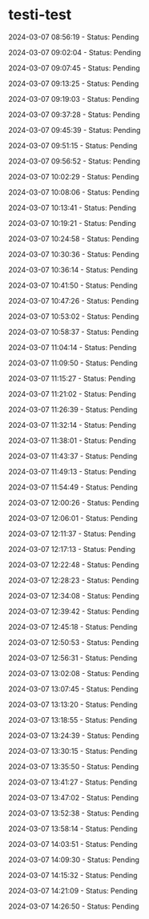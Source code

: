 # testi-test

2024-03-07 08:56:19 - Status: Pending

2024-03-07 09:02:04 - Status: Pending

2024-03-07 09:07:45 - Status: Pending

2024-03-07 09:13:25 - Status: Pending

2024-03-07 09:19:03 - Status: Pending

2024-03-07 09:37:28 - Status: Pending

2024-03-07 09:45:39 - Status: Pending

2024-03-07 09:51:15 - Status: Pending

2024-03-07 09:56:52 - Status: Pending

2024-03-07 10:02:29 - Status: Pending

2024-03-07 10:08:06 - Status: Pending

2024-03-07 10:13:41 - Status: Pending

2024-03-07 10:19:21 - Status: Pending

2024-03-07 10:24:58 - Status: Pending

2024-03-07 10:30:36 - Status: Pending

2024-03-07 10:36:14 - Status: Pending

2024-03-07 10:41:50 - Status: Pending

2024-03-07 10:47:26 - Status: Pending

2024-03-07 10:53:02 - Status: Pending

2024-03-07 10:58:37 - Status: Pending

2024-03-07 11:04:14 - Status: Pending

2024-03-07 11:09:50 - Status: Pending

2024-03-07 11:15:27 - Status: Pending

2024-03-07 11:21:02 - Status: Pending

2024-03-07 11:26:39 - Status: Pending

2024-03-07 11:32:14 - Status: Pending

2024-03-07 11:38:01 - Status: Pending

2024-03-07 11:43:37 - Status: Pending

2024-03-07 11:49:13 - Status: Pending

2024-03-07 11:54:49 - Status: Pending

2024-03-07 12:00:26 - Status: Pending

2024-03-07 12:06:01 - Status: Pending

2024-03-07 12:11:37 - Status: Pending

2024-03-07 12:17:13 - Status: Pending

2024-03-07 12:22:48 - Status: Pending

2024-03-07 12:28:23 - Status: Pending

2024-03-07 12:34:08 - Status: Pending

2024-03-07 12:39:42 - Status: Pending

2024-03-07 12:45:18 - Status: Pending

2024-03-07 12:50:53 - Status: Pending

2024-03-07 12:56:31 - Status: Pending

2024-03-07 13:02:08 - Status: Pending

2024-03-07 13:07:45 - Status: Pending

2024-03-07 13:13:20 - Status: Pending

2024-03-07 13:18:55 - Status: Pending

2024-03-07 13:24:39 - Status: Pending

2024-03-07 13:30:15 - Status: Pending

2024-03-07 13:35:50 - Status: Pending

2024-03-07 13:41:27 - Status: Pending

2024-03-07 13:47:02 - Status: Pending

2024-03-07 13:52:38 - Status: Pending

2024-03-07 13:58:14 - Status: Pending

2024-03-07 14:03:51 - Status: Pending

2024-03-07 14:09:30 - Status: Pending

2024-03-07 14:15:32 - Status: Pending

2024-03-07 14:21:09 - Status: Pending

2024-03-07 14:26:50 - Status: Pending
